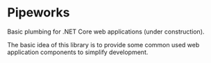 # Pipeworks
Basic plumbing for .NET Core web applications (under construction).

The basic idea of this library is to provide some common used web application components to simplify development. 
